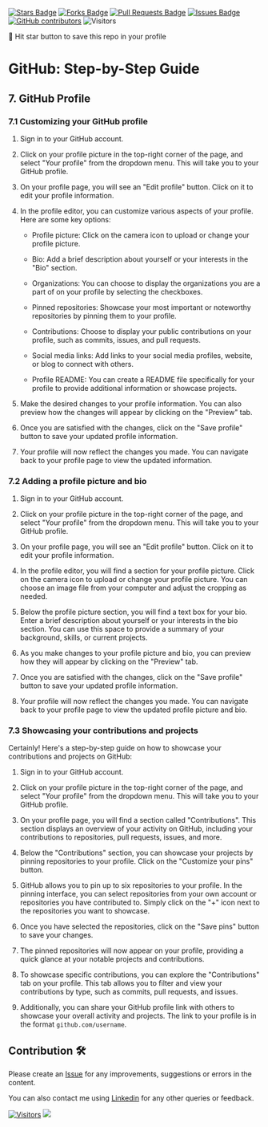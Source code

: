 <a href="https://github.com/drshahizan/learn-github/stargazers"><img src="https://img.shields.io/github/stars/drshahizan/learn-github" alt="Stars Badge"/></a>
<a href="https://github.com/drshahizan/learn-github/network/members"><img src="https://img.shields.io/github/forks/drshahizan/learn-github" alt="Forks Badge"/></a>
<a href="https://github.com/drshahizan/learn-github/pulls"><img src="https://img.shields.io/github/issues-pr/drshahizan/learn-github" alt="Pull Requests Badge"/></a>
<a href="https://github.com/drshahizan/learn-github/issues"><img src="https://img.shields.io/github/issues/drshahizan/learn-github" alt="Issues Badge"/></a>
<a href="https://github.com/drshahizan/learn-github/graphs/contributors"><img alt="GitHub contributors" src="https://img.shields.io/github/contributors/drshahizan/learn-github?color=2b9348"></a>
![Visitors](https://api.visitorbadge.io/api/visitors?path=https%3A%2F%2Fgithub.com%2Fdrshahizan%2Flearn-github&labelColor=%23d9e3f0&countColor=%23697689&style=flat)

🌟 Hit star button to save this repo in your profile

# GitHub: Step-by-Step Guide

## 7. GitHub Profile

### 7.1 Customizing your GitHub profile

1. Sign in to your GitHub account.

2. Click on your profile picture in the top-right corner of the page, and select "Your profile" from the dropdown menu. This will take you to your GitHub profile.

3. On your profile page, you will see an "Edit profile" button. Click on it to edit your profile information.

4. In the profile editor, you can customize various aspects of your profile. Here are some key options:

   - Profile picture: Click on the camera icon to upload or change your profile picture.
   
   - Bio: Add a brief description about yourself or your interests in the "Bio" section.
   
   - Organizations: You can choose to display the organizations you are a part of on your profile by selecting the checkboxes.
   
   - Pinned repositories: Showcase your most important or noteworthy repositories by pinning them to your profile.
   
   - Contributions: Choose to display your public contributions on your profile, such as commits, issues, and pull requests.
   
   - Social media links: Add links to your social media profiles, website, or blog to connect with others.
   
   - Profile README: You can create a README file specifically for your profile to provide additional information or showcase projects.

5. Make the desired changes to your profile information. You can also preview how the changes will appear by clicking on the "Preview" tab.

6. Once you are satisfied with the changes, click on the "Save profile" button to save your updated profile information.

7. Your profile will now reflect the changes you made. You can navigate back to your profile page to view the updated information.

### 7.2 Adding a profile picture and bio

1. Sign in to your GitHub account.

2. Click on your profile picture in the top-right corner of the page, and select "Your profile" from the dropdown menu. This will take you to your GitHub profile.

3. On your profile page, you will see an "Edit profile" button. Click on it to edit your profile information.

4. In the profile editor, you will find a section for your profile picture. Click on the camera icon to upload or change your profile picture. You can choose an image file from your computer and adjust the cropping as needed.

5. Below the profile picture section, you will find a text box for your bio. Enter a brief description about yourself or your interests in the bio section. You can use this space to provide a summary of your background, skills, or current projects.

6. As you make changes to your profile picture and bio, you can preview how they will appear by clicking on the "Preview" tab.

7. Once you are satisfied with the changes, click on the "Save profile" button to save your updated profile information.

8. Your profile will now reflect the changes you made. You can navigate back to your profile page to view the updated profile picture and bio.

### 7.3 Showcasing your contributions and projects
Certainly! Here's a step-by-step guide on how to showcase your contributions and projects on GitHub:

1. Sign in to your GitHub account.

2. Click on your profile picture in the top-right corner of the page, and select "Your profile" from the dropdown menu. This will take you to your GitHub profile.

3. On your profile page, you will find a section called "Contributions". This section displays an overview of your activity on GitHub, including your contributions to repositories, pull requests, issues, and more.

4. Below the "Contributions" section, you can showcase your projects by pinning repositories to your profile. Click on the "Customize your pins" button.

5. GitHub allows you to pin up to six repositories to your profile. In the pinning interface, you can select repositories from your own account or repositories you have contributed to. Simply click on the "+" icon next to the repositories you want to showcase.

6. Once you have selected the repositories, click on the "Save pins" button to save your changes.

7. The pinned repositories will now appear on your profile, providing a quick glance at your notable projects and contributions.

8. To showcase specific contributions, you can explore the "Contributions" tab on your profile. This tab allows you to filter and view your contributions by type, such as commits, pull requests, and issues.

9. Additionally, you can share your GitHub profile link with others to showcase your overall activity and projects. The link to your profile is in the format `github.com/username`.

## Contribution 🛠️
Please create an [Issue](https://github.com/drshahizan/learn-github/issues) for any improvements, suggestions or errors in the content.

You can also contact me using [Linkedin](https://www.linkedin.com/in/drshahizan/) for any other queries or feedback.

[![Visitors](https://api.visitorbadge.io/api/visitors?path=https%3A%2F%2Fgithub.com%2Fdrshahizan&labelColor=%23697689&countColor=%23555555&style=plastic)](https://visitorbadge.io/status?path=https%3A%2F%2Fgithub.com%2Fdrshahizan)
![](https://hit.yhype.me/github/profile?user_id=81284918)
